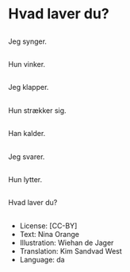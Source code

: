 # Hvad laver du?

##
Jeg synger.

##
Hun vinker.

##
Jeg klapper.

##
Hun strækker sig.

##
Han kalder.

##
Jeg svarer.

##
Hun lytter.

##
Hvad laver du?

##
* License: [CC-BY]
* Text: Nina Orange
* Illustration: Wiehan de Jager
* Translation: Kim Sandvad West
* Language: da
